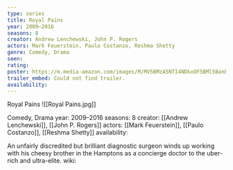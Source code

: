 ```yaml
---
type: series
title: Royal Pains
year: 2009–2016
seasons: 8
creator: Andrew Lenchewski, John P. Rogers
actors: Mark Feuerstein, Paulo Costanzo, Reshma Shetty
genre: Comedy, Drama
seen:
rating: 
poster: https://m.media-amazon.com/images/M/MV5BMzA5NTI4NDkxOF5BMl5BanBnXkFtZTcwMTcwOTM4NQ@@._V1_SX300.jpg
trailer_embed: Could not find trailer.
availability:
---
```

Royal Pains
![[Royal Pains.jpg]]

Comedy, Drama
year: 2009–2016
seasons: 8
creator: [[Andrew Lenchewski]], [[John P. Rogers]]
actors: [[Mark Feuerstein]], [[Paulo Costanzo]], [[Reshma Shetty]]
availability:

An unfairly discredited but brilliant diagnostic surgeon winds up working with his cheesy brother in the Hamptons as a concierge doctor to the uber-rich and ultra-elite.
wiki: 


